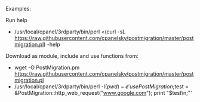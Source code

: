 Examples:

Run help
-  /usr/local/cpanel/3rdparty/bin/perl <(curl -sL https://raw.githubusercontent.com/cpanelsky/postmigration/master/postmigration.pl) -help

Download as module, include and use functions from: 
 - wget -O PostMigration.pm  https://raw.githubusercontent.com/cpanelsky/postmigration/master/postmigration.pl
 - /usr/local/cpanel/3rdparty/bin/perl -I$(pwd) -e 'use PostMigration;$test = &PostMigration::http_web_request("www.google.com"); print "$test\n;"'

